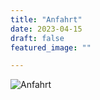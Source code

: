```yaml
---
title: "Anfahrt"
date: 2023-04-15
draft: false
featured_image: ""

---
```


![Anfahrt](/KarteHof.gif "Anfahrt")


